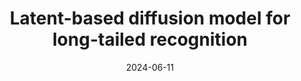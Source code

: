 ---
title: "Latent-based diffusion model for long-tailed recognition"
collection: publications
category: conferences
permalink: /publication/2024-cvprw
excerpt: 'Long-tailed imbalance distribution is a common issue in practical computer vision applications. Previous works proposed methods to address this problem which can be categorized into several classes: re-sampling re-weighting transfer learning and feature augmentation. In recent years diffusion models have shown an impressive generation ability in many sub-problems of deep computer vision. However its powerful generation has not been explored in long-tailed problems. We propose a new approach the Latent-based Diffusion Model for Long-tailed Recognition (LDMLR) as a feature augmentation method to tackle the issue. First we encode the imbalanced dataset into features using the baseline model. Then we train a Denoising Diffusion Implicit Model (DDIM) using these encoded features to generate pseudo-features. Finally we train the classifier using the encoded and pseudo-features from the previous two steps. The models accuracy shows an improvement on the CIFAR-LT and ImageNet-LT datasets by using the proposed method.'
date: 2024-06-11
venue: 'CVPR Workshop 2024'
paperurl: 'https://openaccess.thecvf.com/content/CVPR2024W/L3D-IVU/papers/Han_Latent-based_Diffusion_Model_for_Long-tailed_Recognition_CVPRW_2024_paper.pdf'
bibtexurl: 'http://academicpages.github.io/files/cvprw2024.bib'
---